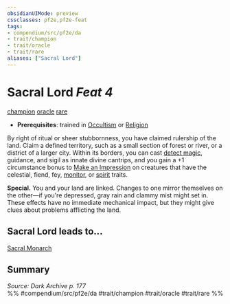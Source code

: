 ```yaml
---
obsidianUIMode: preview
cssclasses: pf2e,pf2e-feat
tags:
- compendium/src/pf2e/da
- trait/champion
- trait/oracle
- trait/rare
aliases: ["Sacral Lord"]
---
```

# Sacral Lord  *Feat 4*  
[champion](rules/traits/champion.md "Champion Class Trait")  [oracle](rules/traits/oracle-apg.md "Oracle Class Trait")  [rare](rules/traits/rare.md "Rare Rarity Trait")  

- **Prerequisites**: trained in [Occultism](compendium/skills.md#Occultism) or [Religion](compendium/skills.md#Religion)

By right of ritual or sheer stubbornness, you have claimed rulership of the land. Claim a defined territory, such as a small section of forest or river, or a district of a larger city. Within its borders, you can cast [detect magic](compendium/spells/detect-magic.md), guidance, and sigil as innate divine cantrips, and you gain a +1 circumstance bonus to [Make an Impression](rules/actions/make-an-impression.md) on creatures that have the celestial, fiend, fey, [monitor](rules/traits/monitor.md "Monitor Creature Type Trait"), or [spirit](rules/traits/spirit.md "Spirit Creature Trait") traits.

**Special.** You and your land are linked. Changes to one mirror themselves on the other—if you're depressed, gray rain and clammy mist might set in. These effects have no immediate mechanical impact, but they might give clues about problems afflicting the land.

## Sacral Lord leads to...

[Sacral Monarch](compendium/feats/sacral-monarch-da.md)

## Summary

*Source: Dark Archive p. 177*  
%% #compendium/src/pf2e/da #trait/champion #trait/oracle #trait/rare %%